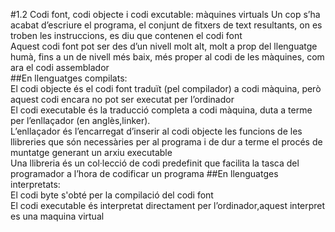#1.2 Codi font, codi objecte i codi excutable: màquines virtuals 
Un cop s’ha acabat d’escriure el programa, el conjunt de fitxers de text
resultants, on es troben les instruccions, es diu que contenen el codi font  
Aquest codi font pot ser des d’un nivell molt alt, molt a prop del llenguatge humà,
fins a un de nivell més baix, més proper al codi de les màquines, com ara el codi assemblador  
##En llenguatges compilats:  
El codi objecte és el codi font traduït (pel compilador) a codi màquina, però aquest codi encara no pot ser executat per l’ordinador  
El codi executable és la traducció completa a codi màquina, duta a terme per l’enllaçador (en anglès,linker).  
L’enllaçador és l’encarregat d’inserir al codi objecte les funcions de les llibreries que són necessàries per al programa i de dur a terme el procés de muntatge generant un arxiu executable  
Una llibreria és un col·lecció de codi predefinit que facilita la tasca del programador a l’hora de codificar un programa 
##En llenguatges interpretats:  
El codi byte s'obté per la compilació del codi font  
El codi executable és interpretat directament per l’ordinador,aquest interpret es una maquina virtual 

